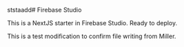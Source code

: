 ststaadd# Firebase Studio

This is a NextJS starter in Firebase Studio. Ready to deploy.

This is a test modification to confirm file writing from Miller.

